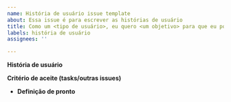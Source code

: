 ```yaml
---
name: História de usuário issue template
about: Essa issue é para escrever as histórias de usuário
title: Como um <tipo de usuário>, eu quero <um objetivo> para que eu possa <benefício>
labels: história de usuário
assignees: ''

---
```


**História de usuário**

**Critério de aceite (tasks/outras issues)**
- [ ]()
**Definição de pronto**
